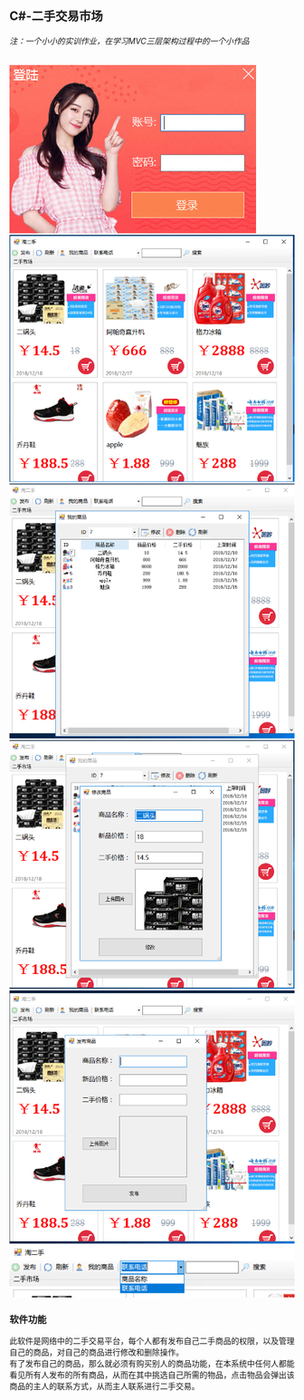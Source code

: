 ## C#-二手交易市场
###### 注：一个小小的实训作业，在学习MVC三层架构过程中的一个小作品
![image](https://raw.githubusercontent.com/LittleSource/SecondHandMarket/master/example1.png)
![image](https://raw.githubusercontent.com/LittleSource/SecondHandMarket/master/example2.png)
![image](https://raw.githubusercontent.com/LittleSource/SecondHandMarket/master/example3.png)
![image](https://raw.githubusercontent.com/LittleSource/SecondHandMarket/master/example4.png)
![image](https://raw.githubusercontent.com/LittleSource/SecondHandMarket/master/example5.png)
![image](https://raw.githubusercontent.com/LittleSource/SecondHandMarket/master/example6.png)
### 软件功能
此软件是网络中的二手交易平台，每个人都有发布自己二手商品的权限，以及管理自己的商品，对自己的商品进行修改和删除操作。<br>
有了发布自己的商品，那么就必须有购买别人的商品功能，在本系统中任何人都能看见所有人发布的所有商品，从而在其中挑选自己所需的物品，点击物品会弹出该商品的主人的联系方式，从而主人联系进行二手交易。

